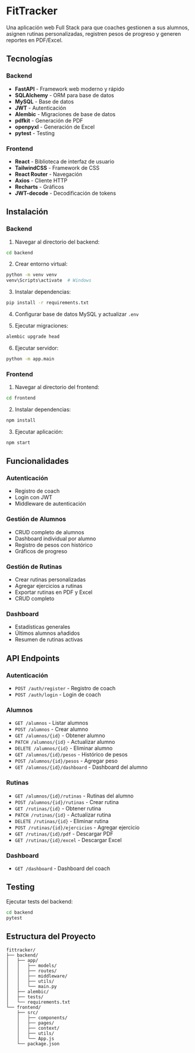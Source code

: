 # FitTracker

Una aplicación web Full Stack para que coaches gestionen a sus alumnos, asignen rutinas personalizadas, registren pesos de progreso y generen reportes en PDF/Excel.

## Tecnologías

### Backend
- **FastAPI** - Framework web moderno y rápido
- **SQLAlchemy** - ORM para base de datos
- **MySQL** - Base de datos
- **JWT** - Autenticación
- **Alembic** - Migraciones de base de datos
- **pdfkit** - Generación de PDF
- **openpyxl** - Generación de Excel
- **pytest** - Testing

### Frontend
- **React** - Biblioteca de interfaz de usuario
- **TailwindCSS** - Framework de CSS
- **React Router** - Navegación
- **Axios** - Cliente HTTP
- **Recharts** - Gráficos
- **JWT-decode** - Decodificación de tokens

## Instalación

### Backend

1. Navegar al directorio del backend:
```bash
cd backend
```

2. Crear entorno virtual:
```bash
python -m venv venv
venv\Scripts\activate  # Windows
```

3. Instalar dependencias:
```bash
pip install -r requirements.txt
```

4. Configurar base de datos MySQL y actualizar `.env`

5. Ejecutar migraciones:
```bash
alembic upgrade head
```

6. Ejecutar servidor:
```bash
python -m app.main
```

### Frontend

1. Navegar al directorio del frontend:
```bash
cd frontend
```

2. Instalar dependencias:
```bash
npm install
```

3. Ejecutar aplicación:
```bash
npm start
```

## Funcionalidades

### Autenticación
- Registro de coach
- Login con JWT
- Middleware de autenticación

### Gestión de Alumnos
- CRUD completo de alumnos
- Dashboard individual por alumno
- Registro de pesos con histórico
- Gráficos de progreso

### Gestión de Rutinas
- Crear rutinas personalizadas
- Agregar ejercicios a rutinas
- Exportar rutinas en PDF y Excel
- CRUD completo

### Dashboard
- Estadísticas generales
- Últimos alumnos añadidos
- Resumen de rutinas activas

## API Endpoints

### Autenticación
- `POST /auth/register` - Registro de coach
- `POST /auth/login` - Login de coach

### Alumnos
- `GET /alumnos` - Listar alumnos
- `POST /alumnos` - Crear alumno
- `GET /alumnos/{id}` - Obtener alumno
- `PATCH /alumnos/{id}` - Actualizar alumno
- `DELETE /alumnos/{id}` - Eliminar alumno
- `GET /alumnos/{id}/pesos` - Histórico de pesos
- `POST /alumnos/{id}/pesos` - Agregar peso
- `GET /alumnos/{id}/dashboard` - Dashboard del alumno

### Rutinas
- `GET /alumnos/{id}/rutinas` - Rutinas del alumno
- `POST /alumnos/{id}/rutinas` - Crear rutina
- `GET /rutinas/{id}` - Obtener rutina
- `PATCH /rutinas/{id}` - Actualizar rutina
- `DELETE /rutinas/{id}` - Eliminar rutina
- `POST /rutinas/{id}/ejercicios` - Agregar ejercicio
- `GET /rutinas/{id}/pdf` - Descargar PDF
- `GET /rutinas/{id}/excel` - Descargar Excel

### Dashboard
- `GET /dashboard` - Dashboard del coach

## Testing

Ejecutar tests del backend:
```bash
cd backend
pytest
```

## Estructura del Proyecto

```
fittracker/
├── backend/
│   ├── app/
│   │   ├── models/
│   │   ├── routes/
│   │   ├── middleware/
│   │   ├── utils/
│   │   └── main.py
│   ├── alembic/
│   ├── tests/
│   └── requirements.txt
└── frontend/
    ├── src/
    │   ├── components/
    │   ├── pages/
    │   ├── context/
    │   ├── utils/
    │   └── App.js
    └── package.json
```